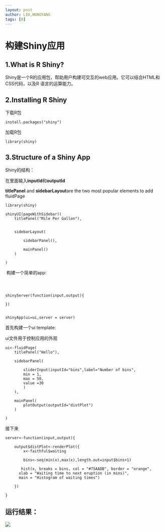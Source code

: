```yaml
---
layout: post
author: LIU,HONGYANG
tags: [R]
---
```










# 构建Shiny应用


## 1.What is R Shiny?

Shiny是一个R的应用包，帮助用户构建可交互的web应用。它可以结合HTML和CSS代码，以及R 语言的运算能力。


## 2.Installing R Shiny

下载R包

```{}
install.packages("shiny")
```

加载R包

```{}
library(shiny)
```

## 3.Structure of a Shiny App

Shiny的结构：

在里面输入**inputId**和**outputId**


**titlePanel** and **sidebarLayout**are the two most popular elements to add fluidPage

```{}
library(shiny)

shinyUI(pageWithSidebar)(
	titlePanel("Mile Per Gallon"),
	
	
	sidebarLayout(
	
		sidebarPanel(),
		
		mainPanel()
	)
	
)
```
 构建一个简单的app:

```{}



shinyServer(function(input,output){

})


shinyApp(ui=ui,server = server)
```






首先构建一个ui template:

ui文件用于控制应用的外观



```{}
ui<-fluidPage(
	titlePanel("Hello"),
	
	sidebarPanel(
	
		sliderInput(inputId="bins",label="Number of bins",
		min = 1,
		max = 50,
		value =30
		)
	),
	
	mainPanel(
		plotOutput(outputId="distPlot")
	)

)

```


接下来

```{}
server<-function(input,output){

	output$distPlot<-renderPlot({
		x<-faithful$waiting
		
		bins<-seq(min(x),max(x),length.out=input$bins+1)
		
	   hist(x, breaks = bins, col = "#75AADB", border = "orange",
      xlab = "Waiting time to next eruption (in mins)",
      main = "Histogram of waiting times")
	
	})
	
}

```

## 运行结果：



![](https://tva1.sinaimg.cn/large/006tNbRwgy1g9hcb1e9j4j317c0u0tbg.jpg)












